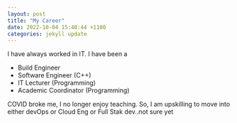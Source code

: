 ```yaml
---
layout: post
title: "My Career"
date: 2022-10-04 15:40:44 +1100
categories: jekyll update
---
```


I have always worked in IT.
I have been a

- Build Engineer
- Software Engineer (C++)
- IT Lecturer (Programming)
- Academic Coordinator (Programming)

COVID broke me, I no longer enjoy teaching.
So, I am upskilling to move into either devOps or Cloud Eng or Full Stak dev..not sure yet
